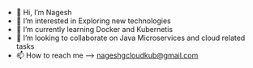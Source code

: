 - 👋 Hi, I’m Nagesh
- 👀 I’m interested in Exploring new technologies
- 🌱 I’m currently learning Docker and Kubernetis
- 💞️ I’m looking to collaborate on Java Microservices and cloud related tasks
- 📫 How to reach me --> nageshgcloudkub@gmail.com

<!---
nagesh3739/nagesh3739 is a ✨ special ✨ repository because its `README.md` (this file) appears on your GitHub profile.
You can click the Preview link to take a look at your changes.
--->
